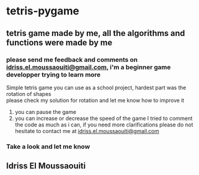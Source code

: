 # tetris-pygame
## tetris game made by me, all the algorithms and functions were made by me 
### please send me feedback and comments on idriss.el.moussaouiti@gmail.com, i'm a beginner game developper trying to learn more 

Simple tetris game you can use as a school project, hardest part was the rotation of shapes  
please check my solution for rotation and let me know how to improve it 
1. you can pause the game 
2. you can increase or decrease the speed of the game 
I tried to comment the code as much as i can, if you need more clarifications please do not hesitate to contact me at idriss.el.moussaouiti@gmail.com

### Take a look and let me know 
## Idriss El Moussaouiti 
